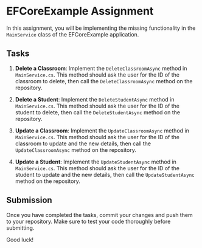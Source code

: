 # EFCoreExample Assignment

In this assignment, you will be implementing the missing functionality in the `MainService` class of the EFCoreExample application.

## Tasks

1. **Delete a Classroom**: Implement the `DeleteClassroomAsync` method in `MainService.cs`. This method should ask the user for the ID of the classroom to delete, then call the `DeleteClassroomAsync` method on the repository.


2. **Delete a Student**: Implement the `DeleteStudentAsync` method in `MainService.cs`. This method should ask the user for the ID of the student to delete, then call the `DeleteStudentAsync` method on the repository.


3. **Update a Classroom**: Implement the `UpdateClassroomAsync` method in `MainService.cs`. This method should ask the user for the ID of the classroom to update and the new details, then call the `UpdateClassroomAsync` method on the repository.


4. **Update a Student**: Implement the `UpdateStudentAsync` method in `MainService.cs`. This method should ask the user for the ID of the student to update and the new details, then call the `UpdateStudentAsync` method on the repository.


## Submission

Once you have completed the tasks, commit your changes and push them to your repository. Make sure to test your code thoroughly before submitting.

Good luck!
